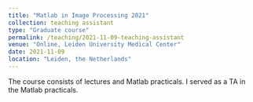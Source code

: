 ```yaml
---
title: "Matlab in Image Processing 2021"
collection: teaching assistant
type: "Graduate course"
permalink: /teaching/2021-11-09-teaching-assistant
venue: "Online, Leiden University Medical Center"
date: 2021-11-09
location: "Leiden, the Netherlands"
---
```


The course consists of lectures and Matlab practicals. I served as a TA in the Matlab practicals.
